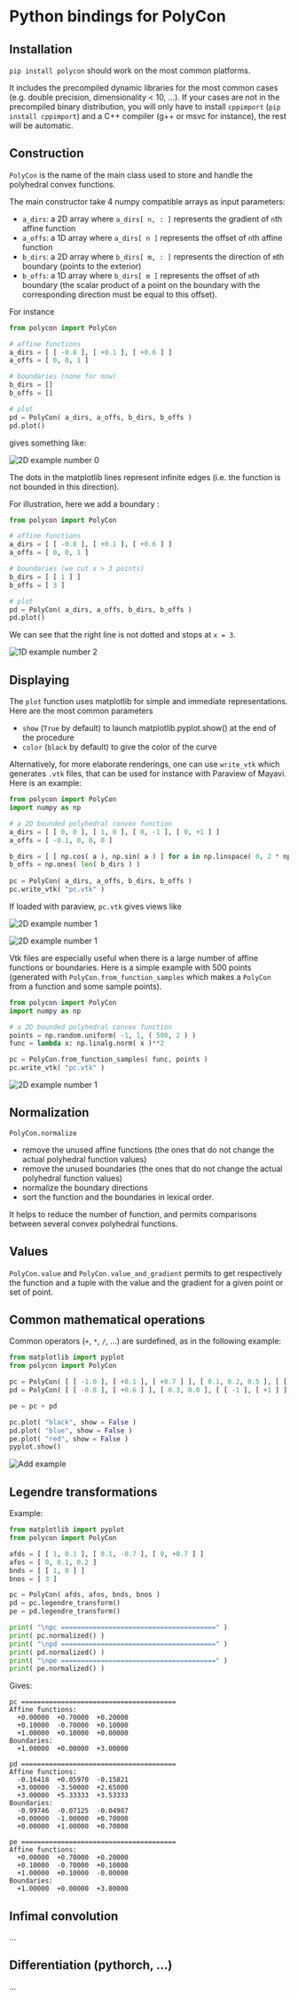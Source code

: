 # Python bindings for PolyCon

## Installation

`pip install polycon` should work on the most common platforms.

It includes the precompiled dynamic libraries for the most common cases (e.g. double precision, dimensionality < 10, ...). If your cases are not in the precompiled binary distribution, you will only have to install `cppimport` (`pip install cppimport`) and a C++ compiler (g++ or msvc for instance), the rest will be automatic.

## Construction

`PolyCon` is the name of the main class used to store and handle the polyhedral convex functions.

The main constructor take 4 numpy compatible arrays as input parameters:
* `a_dirs`: a 2D array where `a_dirs[ n, : ]` represents the gradient of `n`th affine function
* `a_offs`: a 1D array where `a_dirs[ n ]` represents the offset of `n`th affine function
* `b_dirs`: a 2D array where `b_dirs[ m, : ]` represents the direction of `m`th boundary (points to the exterior)
* `b_offs`: a 1D array where `b_dirs[ m ]` represents the offset of `m`th boundary (the scalar product of a point on the boundary with the corresponding direction must be equal to this offset).

For instance

```python
from polycon import PolyCon

# affine functions
a_dirs = [ [ -0.8 ], [ +0.1 ], [ +0.6 ] ]
a_offs = [ 0, 0, 1 ]

# boundaries (none for now)
b_dirs = []
b_offs = []

# plot
pd = PolyCon( a_dirs, a_offs, b_dirs, b_offs )
pd.plot()
```

gives something like:

![2D example number 0](doc/Ex_1D_0.png)

The dots in the matplotlib lines represent infinite edges (i.e. the function is not bounded in this direction).

For illustration, here we add a boundary :

```python
from polycon import PolyCon

# affine functions
a_dirs = [ [ -0.8 ], [ +0.1 ], [ +0.6 ] ]
a_offs = [ 0, 0, 1 ]

# boundaries (we cut x > 3 points)
b_dirs = [ [ 1 ] ]
b_offs = [ 3 ]

# plot
pd = PolyCon( a_dirs, a_offs, b_dirs, b_offs )
pd.plot()
```

We can see that the right line is not dotted and stops at `x = 3`.

![1D example number 2](doc/Ex_1D_1.png)

## Displaying

The `plot` function uses matplotlib for simple and immediate representations. Here are the most common parameters
* `show` (`True` by default) to launch matplotlib.pyplot.show() at the end of the procedure
* `color` (`black` by default) to give the color of the curve

Alternatively, for more elaborate renderings, one can use `write_vtk` which generates `.vtk` files, that can be used for instance with Paraview of Mayavi. Here is an example:

```python
from polycon import PolyCon
import numpy as np

# a 2D bounded polyhedral convex function
a_dirs = [ [ 0, 0 ], [ 1, 0 ], [ 0, -1 ], [ 0, +1 ] ]
a_offs = [ -0.1, 0, 0, 0 ]

b_dirs = [ [ np.cos( a ), np.sin( a ) ] for a in np.linspace( 0, 2 * np.pi, 5, endpoint=False )]
b_offs = np.ones( len( b_dirs ) )
          
pc = PolyCon( a_dirs, a_offs, b_dirs, b_offs )
pc.write_vtk( "pc.vtk" )
```

If loaded with paraview, `pc.vtk` gives views like

![2D example number 1](doc/Ex_2D_0.png)

![2D example number 1](doc/Ex_2D_1.png)

Vtk files are especially useful when there is a large number of affine functions or boundaries. Here is a simple example with 500 points (generated with `PolyCon.from_function_samples` which makes a `PolyCon` from a function and some sample points).

```python
from polycon import PolyCon
import numpy as np

# a 2D bounded polyhedral convex function
points = np.random.uniform( -1, 1, ( 500, 2 ) )
func = lambda x: np.linalg.norm( x )**2

pc = PolyCon.from_function_samples( func, points )
pc.write_vtk( "pc.vtk" )
```

![2D example number 1](doc/Ex_2D_2.png)


## Normalization

`PolyCon.normalize`
* remove the unused affine functions (the ones that do not change the actual polyhedral function values)
* remove the unused boundaries (the ones that do not change the actual polyhedral function values)
* normalize the boundary directions
* sort the function and the boundaries in lexical order.

It helps to reduce the number of function, and permits comparisons between several convex polyhedral functions.


## Values

`PolyCon.value` and `PolyCon.value_and_gradient` permits to get respectively the function and a tuple with the value and the gradient for a given point or set of point.


## Common mathematical operations

Common operators (`+`, `*`, `/`, ...) are surdefined, as in the following example:

```python
from matplotlib import pyplot 
from polycon import PolyCon

pc = PolyCon( [ [ -1.0 ], [ +0.1 ], [ +0.7 ] ], [ 0.1, 0.2, 0.5 ], [ [ -1 ], [ +1 ] ], [ 1, 1 ] )
pd = PolyCon( [ [ -0.8 ], [ +0.6 ] ], [ 0.3, 0.0 ], [ [ -1 ], [ +1 ] ], [ 1, 1 ] )

pe = pc + pd

pc.plot( "black", show = False )
pd.plot( "blue", show = False )
pe.plot( "red", show = False )
pyplot.show()
```

![Add example](doc/Ex_add_0.png)

## Legendre transformations

Example:

```python
from matplotlib import pyplot 
from polycon import PolyCon

afds = [ [ 1, 0.1 ], [ 0.1, -0.7 ], [ 0, +0.7 ] ]
afos = [ 0, 0.1, 0.2 ]
bnds = [ [ 1, 0 ] ]
bnos = [ 3 ]

pc = PolyCon( afds, afos, bnds, bnos )
pd = pc.legendre_transform()
pe = pd.legendre_transform()

print( "\npc =======================================" )
print( pc.normalized() )
print( "\npd =======================================" )
print( pd.normalized() )
print( "\npe =======================================" )
print( pe.normalized() )
```

Gives:

```
pc =======================================
Affine functions:
  +0.00000  +0.70000  +0.20000
  +0.10000  -0.70000  +0.10000
  +1.00000  +0.10000  +0.00000
Boundaries:
  +1.00000  +0.00000  +3.00000

pd =======================================
Affine functions:
  -0.16418  +0.05970  -0.15821
  +3.00000  -3.50000  +2.65000
  +3.00000  +5.33333  +3.53333
Boundaries:
  -0.99746  -0.07125  -0.04987
  +0.00000  -1.00000  +0.70000
  +0.00000  +1.00000  +0.70000

pe =======================================
Affine functions:
  +0.00000  +0.70000  +0.20000
  +0.10000  -0.70000  +0.10000
  +1.00000  +0.10000  -0.00000
Boundaries:
  +1.00000  +0.00000  +3.00000
```

## Infimal convolution

...

## Differentiation (pythorch, ...)

...


